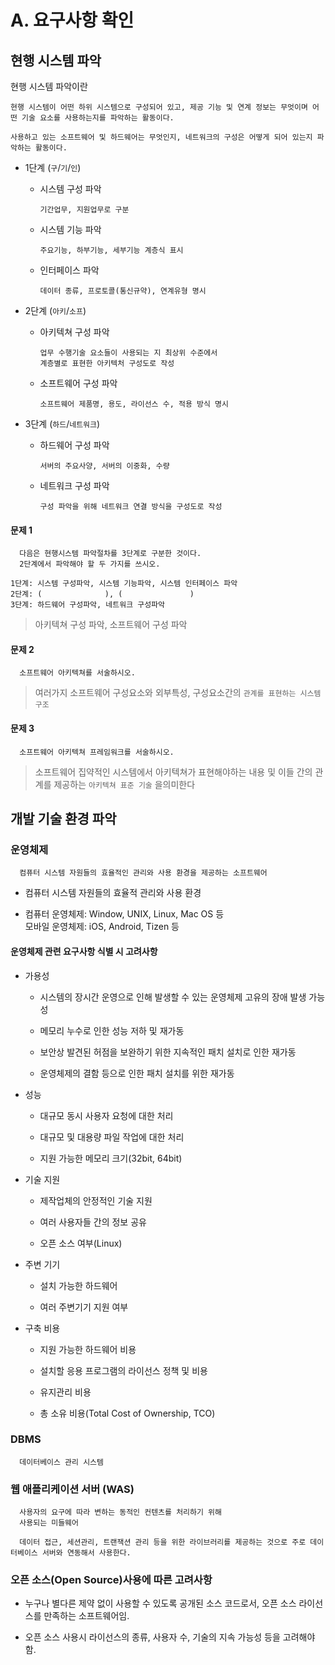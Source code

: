 # A. 요구사항 확인

## 현행 시스템 파악

현행 시스템 파악이란

    현행 시스템이 어떤 하위 시스템으로 구성되어 있고, 제공 기능 및 연계 정보는 무엇이며 어떤 기술 요소를 사용하는지를 파악하는 활동이다.

    사용하고 있는 소프트웨어 및 하드웨어는 무엇인지, 네트워크의 구성은 어떻게 되어 있는지 파악하는 활동이다.

- 1단계 (`구`/`기`/`인`)

  - 시스템 구성 파악

        기간업무, 지원업무로 구분

  - 시스템 기능 파악

        주요기능, 하부기능, 세부기능 계층식 표시

  - 인터페이스 파악

        데이터 종류, 프로토콜(통신규약), 연계유형 명시

- 2단계 (`아키`/`소프`)

  - 아키텍쳐 구성 파악

        업무 수행기술 요소들이 사용되는 지 최상위 수준에서
        계층별로 표현한 아키텍처 구성도로 작성

  - 소프트웨어 구성 파악

        소프트웨어 제품명, 용도, 라이선스 수, 적용 방식 명시

- 3단계 (`하드`/`네트워크`)

  - 하드웨어 구성 파악

        서버의 주요사양, 서버의 이중화, 수량

  - 네트워크 구성 파악

        구성 파악을 위해 네트워크 연결 방식을 구성도로 작성

#### 문제 1

      다음은 현행시스템 파악절차를 3단계로 구분한 것이다.
      2단계에서 파악해야 할 두 가지를 쓰시오.

```
1단계: 시스템 구성파악, 시스템 기능파악, 시스템 인터페이스 파악
2단계: (              ), (               )
3단계: 하드웨어 구성파악, 네트워크 구성파악
```

> 아키텍쳐 구성 파악, 소프트웨어 구성 파악

#### 문제 2

      소프트웨어 아키텍쳐를 서술하시오.

> 여러가지 소프트웨어 구성요소와 외부특성, 구성요소간의 `관계를 표현하는 시스템 구조`

#### 문제 3

      소프트웨어 아키텍쳐 프레임워크를 서술하시오.

> 소프트웨어 집약적인 시스템에서 아키텍쳐가 표현해야하는 내용 및 이들 간의 관계를 제공하는 `아키텍쳐 표준 기술` 을의미한다

## 개발 기술 환경 파악

### 운영체제

      컴퓨터 시스템 자원들의 효율적인 관리와 사용 환경을 제공하는 소프트웨어

- 컴퓨터 시스템 자원들의 효율적 관리와 사용 환경

- 컴퓨터 운영체제: Window, UNIX, Linux, Mac OS 등 <br>
  모바일 운영체제: iOS, Android, Tizen 등

#### 운영체제 관련 요구사항 식별 시 고려사항

- 가용성

  - 시스템의 장시간 운영으로 인해 발생할 수 있는 운영체제 고유의 장애 발생 가능성

  - 메모리 누수로 인한 성능 저하 및 재가동

  - 보안상 발견된 허점을 보완하기 위한 지속적인 패치 설치로 인한 재가동

  - 운영체제의 결함 등으로 인한 패치 설치를 위한 재가동

- 성능

  - 대규모 동시 사용자 요청에 대한 처리

  - 대규모 및 대용량 파일 작업에 대한 처리

  - 지원 가능한 메모리 크기(32bit, 64bit)

- 기술 지원

  - 제작업체의 안정적인 기술 지원

  - 여러 사용자들 간의 정보 공유

  - 오픈 소스 여부(Linux)

- 주변 기기

  - 설치 가능한 하드웨어

  - 여러 주변기기 지원 여부

- 구축 비용

  - 지원 가능한 하드웨어 비용

  - 설치할 응용 프로그램의 라이선스 정책 및 비용

  - 유지관리 비용

  - 총 소유 비용(Total Cost of Ownership, TCO)

### DBMS

      데이터베이스 관리 시스템

### 웹 애플리케이션 서버 (WAS)

      사용자의 요구에 따라 변하는 동적인 컨텐츠를 처리하기 위해
      사용되는 미들웨어

      데이터 접근, 세션관리, 트랜잭션 관리 등을 위한 라이브러리를 제공하는 것으로 주로 데이터베이스 서버와 연동해서 사용한다.

### 오픈 소스(Open Source)사용에 따른 고려사항

- 누구나 별다른 제약 없이 사용할 수 있도록 공개된 소스 코드로서, 오픈 소스 라이선스를 만족하는 소프트웨어임.

- 오픈 소스 사용시 라이선스의 종류, 사용자 수, 기술의 지속 가능성 등을 고려해야함.
